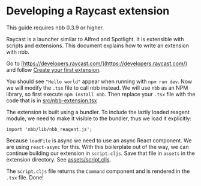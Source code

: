# Developing a Raycast extension

This guide requires nbb 0.3.9 or higher.

Raycast is a launcher similar to Alfred and Spotlight. It is extensible with
scripts and extensions. This document explains how to write an extension with nbb.

Go to [https://developers.raycast.com/](https://developers.raycast.com/) and
follow [Create your first
extension](https://developers.raycast.com/basics/create-your-first-extension).

You should see `"Hello world"` appear when running with `npm run dev`. Now we
will modify the `.tsx` file to call nbb instead. We will use `nbb` as an NPM
library, so first execute `npm install nbb`. Then replace your `.tsx` file with
the code that is in [src/nbb-extension.tsx](src/nbb-extension.tsx)

The extension is built using a bundler. To include the lazily loaded reagent
module, we need to make it visible to the bundler, thus we load it explicitly:

```
import 'nbb/lib/nbb_reagent.js';
```

Because `loadFile` is async we need to use an async React component. We are
using `react-async` for this. With this boilerplate out of the way, we can
continue building our extension in `script.cljs`. Save that file in `assets` in
the extension directory. See [assets/script.cljs](assets/script.cljs).

The `script.cljs` file returns the `Command` component and is rendered in the
`.tsx` file. Done!
